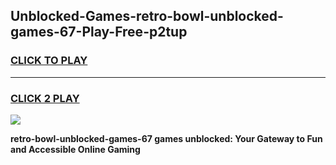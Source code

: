 
## Unblocked-Games-retro-bowl-unblocked-games-67-Play-Free-p2tup
<h3>
<a href="https://premium76.site?title=retro-bowl-unblocked-games-67&ref=10A">CLICK TO PLAY</a></h3>
<hr>

<h3>
<a href="https://premium76.site?title=retro-bowl-unblocked-games-67&ref=10A">CLICK 2 PLAY</a>
  
</h3>

<a href="https://premium76.site?title=retro-bowl-unblocked-games-67&ref=10A"><img src="https://clearcache.store/games.png"></a>


**retro-bowl-unblocked-games-67 games unblocked: Your Gateway to Fun and Accessible Online Gaming**
